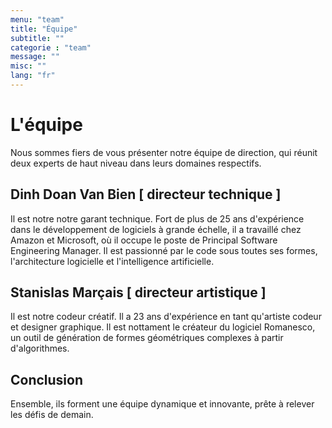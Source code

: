 ```yaml
---
menu: "team"
title: "Équipe"
subtitle: ""
categorie : "team"
message: ""
misc: ""
lang: "fr"
---
```


# L'équipe

Nous sommes fiers de vous présenter notre équipe de direction, qui réunit deux experts de haut niveau dans leurs domaines respectifs.  

## Dinh Doan Van Bien [ directeur technique ]

Il est notre notre garant technique. Fort de plus de 25 ans d'expérience dans le développement de logiciels à grande échelle, il a travaillé chez Amazon et Microsoft, où il occupe le poste de Principal Software Engineering Manager. Il est passionné par le code sous toutes ses formes, l'architecture logicielle et l'intelligence artificielle.


## Stanislas Marçais [ directeur artistique ]

Il est notre codeur créatif. Il a 23 ans d'expérience en tant qu'artiste codeur et designer graphique. Il est nottament le créateur du logiciel Romanesco, un outil de génération de formes géométriques complexes à partir d'algorithmes. 

## Conclusion 

Ensemble, ils forment une équipe dynamique et innovante, prête à relever les défis de demain.

